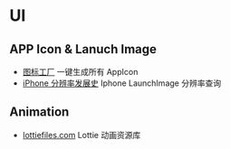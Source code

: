 # UI

## APP Icon & Lanuch Image

- [图标工厂](https://icon.wuruihong.com/) 一键生成所有 AppIcon
- [iPhone 分辨率发展史](https://www.paintcodeapp.com/news/ultimate-guide-to-iphone-resolutions) Iphone LaunchImage 分辨率查询

## Animation

- [lottiefiles.com](https://lottiefiles.com/) Lottie 动画资源库
